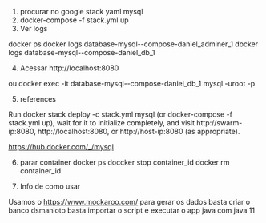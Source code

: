 1) procurar no google stack yaml mysql
2) docker-compose -f stack.yml up
3) Ver logs

docker ps 
docker logs database-mysql--compose-daniel_adminer_1
docker logs database-mysql--compose-daniel_db_1

4) Acessar
http://localhost:8080

ou
docker exec -it database-mysql--compose-daniel_db_1 mysql -uroot -p


5) references  

Run docker stack deploy -c stack.yml mysql (or docker-compose -f stack.yml up), 
wait for it to initialize completely, and visit http://swarm-ip:8080, http://localhost:8080, or http://host-ip:8080 (as appropriate).

https://hub.docker.com/_/mysql

6) parar container
docker ps
doccker stop container_id
docker rm container_id


7) Info de como usar

Usamos o https://www.mockaroo.com/  para gerar os dados
basta criar o banco dsmanioto
basta importar o script 
e executar o app java com java 11


